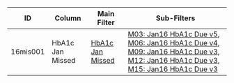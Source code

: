 ID | Column | Main Filter | Sub-Filters | 
-- | ------ | -------| -----------|
16mis001| HbA1c Jan Missed | [HbA1c Jan Missed](https://github.com/johnnybender/adastandards2017/blob/master/recommendations/rec001.md) | [M03: Jan16 HbA1c Due v5](https://github.com/johnnybender/adastandards2017/blob/master/recommendations/rec001.md), [M06: Jan16 HbA1c Due v4](https://github.com/johnnybender/adastandards2017/blob/master/recommendations/rec001.md), [M09: Jan16 HbA1c Due v3](https://github.com/johnnybender/adastandards2017/blob/master/recommendations/rec001.md), [M12: Jan16 HbA1c Due v3](https://github.com/johnnybender/adastandards2017/blob/master/recommendations/rec001.md), [M15: Jan16 HbA1c Due v3](https://github.com/johnnybender/adastandards2017/blob/master/recommendations/rec001.md)
